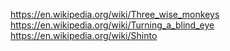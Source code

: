 
<!--
-->

https://en.wikipedia.org/wiki/Three_wise_monkeys
https://en.wikipedia.org/wiki/Turning_a_blind_eye
https://en.wikipedia.org/wiki/Shinto

<!-- vim: set autoindent expandtab sw=4 syntax=markdown: -->
